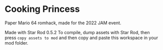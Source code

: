 # Cooking Princess
 Paper Mario 64 romhack, made for the 2022 JAM event.

Made with Star Rod 0.5.2
To compile, dump assets with Star Rod, then press `copy assets to mod` and then copy and paste this workspace in your mod folder.
